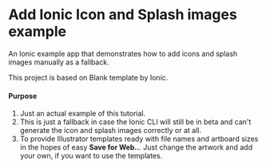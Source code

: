 # Add Ionic Icon and Splash images example
An Ionic example app that demonstrates how to add icons and splash images manually as a fallback. 

This project is based on Blank template by Ionic.

#### Purpose
1. Just an actual example of this tutorial. 
2. This is just a fallback in case the Ionic CLI will still be in beta and can't generate the icon and splash images correctly or at all.
3. To provide Illustrator templates ready with file names and artboard sizes in the hopes of easy **Save for Web..**. Just change the artwork and add your own, if you want to use the templates. 



